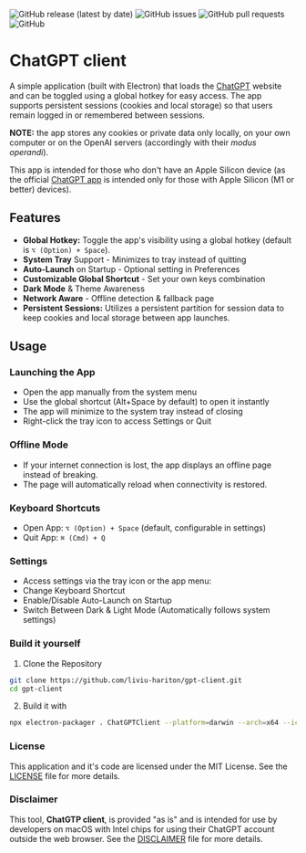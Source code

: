 ![GitHub release (latest by date)](https://img.shields.io/github/v/release/liviu-hariton/gpt-client)
![GitHub issues](https://img.shields.io/github/issues/liviu-hariton/gpt-client)
![GitHub pull requests](https://img.shields.io/github/issues-pr/liviu-hariton/gpt-client)
![GitHub](https://img.shields.io/github/license/liviu-hariton/gpt-client)

# ChatGPT client

A simple application (built with Electron) that loads the [ChatGPT](https://chatgpt.com/) website and can be toggled using a global hotkey for easy access. The app supports persistent sessions (cookies and local storage) so that users remain logged in or remembered between sessions.

**NOTE:** the app stores any cookies or private data only locally, on your own computer or on the OpenAI servers (accordingly with their _modus operandi_).

This app is intended for those who don't have an Apple Silicon device (as the official [ChatGPT app](https://openai.com/chatgpt/download/) is intended only for those with Apple Silicon (M1 or better) devices).

## Features

* **Global Hotkey:** Toggle the app's visibility using a global hotkey (default is `⌥ (Option) + Space`).
* **System Tray** Support - Minimizes to tray instead of quitting
* **Auto-Launch** on Startup - Optional setting in Preferences
* **Customizable Global Shortcut** - Set your own keys combination
* **Dark Mode** & Theme Awareness
* **Network Aware** - Offline detection & fallback page
* **Persistent Sessions:** Utilizes a persistent partition for session data to keep cookies and local storage between app launches.

## Usage

### Launching the App

* Open the app manually from the system menu
* Use the global shortcut (Alt+Space by default) to open it instantly
* The app will minimize to the system tray instead of closing
* Right-click the tray icon to access Settings or Quit

### Offline Mode

* If your internet connection is lost, the app displays an offline page instead of breaking.
* The page will automatically reload when connectivity is restored.

### Keyboard Shortcuts

* Open App: `⌥ (Option) + Space` (default, configurable in settings)
* Quit App: `⌘ (Cmd) + Q`

### Settings

* Access settings via the tray icon or the app menu:
* Change Keyboard Shortcut
* Enable/Disable Auto-Launch on Startup
* Switch Between Dark & Light Mode (Automatically follows system settings)

### Build it yourself

1. Clone the Repository

```bash
git clone https://github.com/liviu-hariton/gpt-client.git
cd gpt-client
```
2. Build it with

```bash
npx electron-packager . ChatGPTClient --platform=darwin --arch=x64 --icon=assets/icons/gpt-client.icns --out=dist --overwrite
```

### License
This application and it's code are licensed under the MIT License. See the [LICENSE](LICENSE.md) file for more details.

### Disclaimer
This tool, **ChatGTP client**, is provided "as is" and is intended for use by developers on macOS with Intel chips for using their ChatGPT account outside the web browser. See the [DISCLAIMER](DISCLAIMER.md) file for more details.